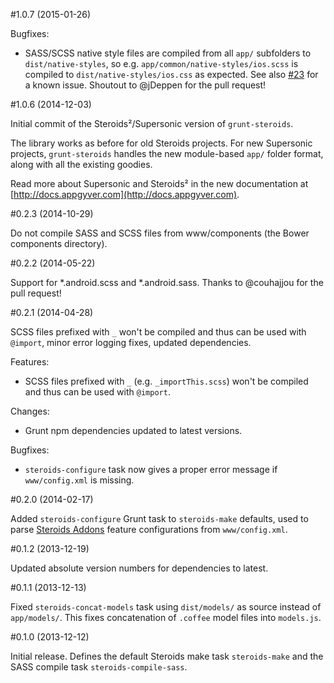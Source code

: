 #1.0.7 (2015-01-26)

Bugfixes:
- SASS/SCSS native style files are compiled from all `app/` subfolders to `dist/native-styles`, so e.g. `app/common/native-styles/ios.scss` is compiled to `dist/native-styles/ios.css` as expected. See also [#23](https://github.com/AppGyver/grunt-steroids/issues/23) for a known issue. Shoutout to @jDeppen for the pull request!

#1.0.6 (2014-12-03)

Initial commit of the Steroids²/Supersonic version of `grunt-steroids`.

The library works as before for old Steroids projects. For new Supersonic projects, `grunt-steroids` handles the new module-based `app/` folder format, along with all the existing goodies.

Read more about Supersonic and Steroids² in the new documentation at [http://docs.appgyver.com](http://docs.appgyver.com).

#0.2.3 (2014-10-29)

Do not compile SASS and SCSS files from www/components (the Bower components directory).

#0.2.2 (2014-05-22)

Support for *.android.scss and *.android.sass. Thanks to @couhajjou for the pull request!

#0.2.1 (2014-04-28)

SCSS files prefixed with `_` won't be compiled and thus can be used with `@import`, minor error logging fixes, updated dependencies.

Features:
- SCSS files prefixed with `_` (e.g. `_importThis.scss`) won't be compiled and thus can be used with `@import`.

Changes:
- Grunt npm dependencies updated to latest versions.

Bugfixes:
- `steroids-configure` task now gives a proper error message if `www/config.xml` is missing.

#0.2.0 (2014-02-17)

Added `steroids-configure` Grunt task to `steroids-make` defaults, used to parse [Steroids Addons](http://www.appgyver.com/steroids/addons) feature configurations from `www/config.xml`.

#0.1.2 (2013-12-19)

Updated absolute version numbers for dependencies to latest.

#0.1.1 (2013-12-13)

Fixed `steroids-concat-models` task using `dist/models/` as source instead of `app/models/`. This fixes concatenation of `.coffee` model files into `models.js`.

#0.1.0 (2013-12-12)

Initial release. Defines the default Steroids make task `steroids-make` and the SASS compile task `steroids-compile-sass`.
